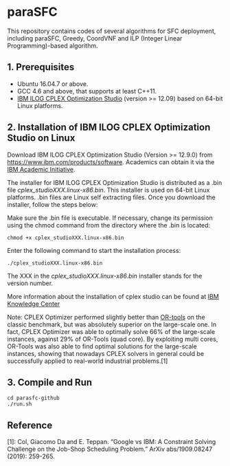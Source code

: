 # paraSFC
This repository contains codes of several algorithms for SFC deployment, including paraSFC, Greedy, CoordVNF and ILP (Integer Linear Programming)-based algorithm.

## 1. Prerequisites
- Ubuntu 16.04.7 or above.
- GCC 4.6 and above, that supports at least C++11.
- [IBM ILOG CPLEX Optimization Studio](https://www-01.ibm.com/software/commerce/optimization/cplex-optimizer/) (version >= 12.09) based on 64-bit Linux platforms.

## 2. Installation of IBM ILOG CPLEX Optimization Studio on Linux 

Download IBM ILOG CPLEX Optimization Studio (Version >= 12.9.0) from https://www.ibm.com/products/software. Academics can obtain it via the [IBM Academic Initiative](https://developer.ibm.com/academic/).

The installer for IBM ILOG CPLEX Optimization Studio is distributed as a .bin file *cplex_studioXXX.linux-x86.bin*. This installer is used on 64-bit Linux platforms. .bin files are Linux self extracting files. Once you download the installer, follow the steps below:

Make sure the .bin file is executable. If necessary, change its permission using the chmod command from the directory where the .bin is located:
``` shell
chmod +x cplex_studioXXX.linux-x86.bin
```

Enter the following command to start the installation process:
``` shell
./cplex_studioXXX.linux-x86.bin
```

The XXX in the *cplex_studioXXX.linux-x86.bin* installer stands for the version number.

More information about the installation of cplex studio can be found at [IBM Knowledge Center](https://www.ibm.com/support/knowledgecenter/SSSA5P_12.9.0/ilog.odms.studio.help/Optimization_Studio/topics/COS_installing.html)

Note: CPLEX Optimizer performed slightly better than [OR-tools](https://developers.google.com/optimization) on the classic benchmark, but was absolutely superior on the large-scale one. In fact, CPLEX Optimizer was able to optimally solve 66% of the large-scale instances, against 29% of OR-Tools (quad core). By exploiting multi cores, OR-Tools was also able to find optimal solutions for the large-scale instances, showing that nowadays CPLEX solvers in general could be successfully applied to real-world industrial problems.[1] 



## 3. Compile and Run

```shell
cd parasfc-github
./run.sh
```

## Reference
[1]: Col, Giacomo Da and E. Teppan. “Google vs IBM: A Constraint Solving Challenge on the Job-Shop Scheduling Problem.” ArXiv abs/1909.08247 (2019): 259-265.

